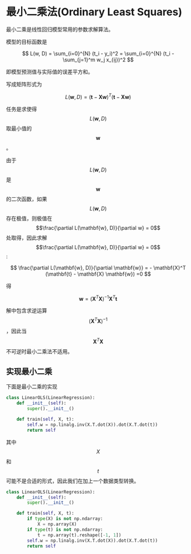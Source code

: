 # 最小二乘法(Ordinary Least Squares)
最小二乘是线性回归模型常用的参数求解算法。

模型的目标函数是

$$
L(w, D) = \sum_{i=0}^{N} (t_i - y_i)^2 = \sum_{i=0}^{N} (t_i - \sum_{j=1}^m w_j x_{ij})^2
$$

即模型预测值与实际值的误差平方和。

写成矩阵形式为

$$
L(\mathbf{w}, D) = (\mathbf{t} - \mathbf{X} \mathbf{w})^T(\mathbf{t} - \mathbf{X} \mathbf{w})
$$

任务是求使得$$L(\mathbf{w}, D)$$取最小值的 $$\mathbf{w}$$。

由于$$L(\mathbf{w}, D)$$是$$\mathbf{w}$$的二次函数，如果$$L(\mathbf{w}, D)$$存在极值，则极值在$$\frac{\partial L(\mathbf{w}, D)}{\partial w} = 0$$处取得，因此求解 $$\frac{\partial L(\mathbf{w}, D)}{\partial w} = 0$$:

$$
\frac{\partial L(\mathbf{w}, D)}{\partial \mathbf{w}} = - \mathbf{X}^T   (\mathbf{t} - \mathbf{X} \mathbf{w}) =0
$$

得

$$
\mathbf{w} = (\mathbf{X}^T\mathbf{X})^{-1} \mathbf{X}^T \mathbf{t}
$$

解中包含求逆运算 $$(\mathbf{X}^T\mathbf{X})^{-1} $$，因此当 $$\mathbf{X}^T\mathbf{X}$$ 不可逆时最小二乘法不适用。

## 实现最小二乘
下面是最小二乘的实现
```py
class LinearOLS(LinearRegression):
    def __init__(self):
        super().__init__()

    def train(self, X, t):
        self.w = np.linalg.inv(X.T.dot(X)).dot(X.T.dot(t))
        return self
```
其中 $$X$$ 和 $$t$$ 可能不是合适的形式，因此我们在加上一个数据类型转换。
```py
class LinearOLS(LinearRegression):
    def __init__(self):
        super().__init__()

    def train(self, X, t):
        if type(X) is not np.ndarray:
            X = np.array(X)
        if type(t) is not np.ndarray:
            t = np.array(t).reshape([-1, 1])
        self.w = np.linalg.inv(X.T.dot(X)).dot(X.T.dot(t))
        return self
```